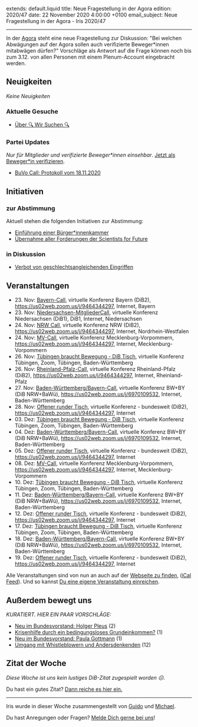 
extends: default.liquid
title: Neue Fragestellung in der Agora
edition: 2020/47
date: 22 November 2020 4:00:00 +0100
email_subject: Neue Fragestellung in der Agora - Iris 2020/47

---
In der [Agora](https://abstimmen.bewegung.jetzt/issue/8) steht eine neue Fragestellung zur Diskussion: "Bei welchen Abwägungen auf der Agora sollen auch verifizierte Beweger*innen mitabwägen dürfen?" Vorschläge als Antwort auf die Frage können noch bis zum 3.12. von allen Personen mit einem Plenum-Account eingebracht werden.

## Neuigkeiten

_Keine Neuigkeiten_

### Aktuelle Gesuche

 - [Über 🔍 Wir Suchen 🔍](https://marktplatz.bewegung.jetzt/t/ueber-wir-suchen/8837)

### Partei Updates

_Nur für Mitglieder und verifizierte Beweger\*innen einsehbar_. [Jetzt als Beweger\*in verifizieren](https://bewegung.jetzt/bewegerin-werden/).

 - [BuVo Call: Protokoll vom 18.11.2020](https://marktplatz.bewegung.jetzt/t/buvo-call-protokoll-vom-18-11-2020/36529)

## Initiativen

### zur Abstimmung
Aktuell stehen die folgenden Initiativen zur Abstimmung:

 - [Einführung einer Bürger*innenkammer](https://abstimmen.bewegung.jetzt/initiative/303-einfuhrung-einer-burgerinnenkammer)
 - [Übernahme aller Forderungen der Scientists for Future](https://abstimmen.bewegung.jetzt/initiative/304-ubernahme-aller-forderungen-der-scientists-for-future)

### in Diskussion
 - [Verbot von geschlechtsangleichenden Eingriffen](https://abstimmen.bewegung.jetzt/initiative/306-verbot-von-geschlechtsangleichenden-eingriffen)


## Veranstaltungen

 - 23.&nbsp;Nov: [Bayern-Call](https://bewegung.jetzt/veranstaltungen/bayern-call-3/), virtuelle Konferenz Bayern (DiB2), https://us02web.zoom.us/j/9464344297, Internet, Bayern
 - 23.&nbsp;Nov: [Niedersachsen-MitgliederCall](https://bewegung.jetzt/veranstaltungen/niedersachsen-mitgliedercall/), virtuelle Konferenz Niedersachsen (DiB1), DiB1, Internet, Niedersachsen
 - 24.&nbsp;Nov: [NRW Call](https://bewegung.jetzt/veranstaltungen/nrw-call-3/), virtuelle Konferenz NRW (DiB2), https://us02web.zoom.us/j/9464344297, Internet, Nordrhein-Westfalen
 - 24.&nbsp;Nov: [MV-Call](https://bewegung.jetzt/veranstaltungen/mv-call-2/), virtuelle Konferenz Mecklenburg-Vorpommern, https://us02web.zoom.us/j/9464344297, Internet, Mecklenburg-Vorpommern
 - 26.&nbsp;Nov: [Tübingen braucht Bewegung - DiB Tisch](https://bewegung.jetzt/veranstaltungen/tuebingen-braucht-bewegung-dib-tisch-2-2020-11-26/), virtuelle Konferenz Tübingen, Zoom, Tübingen, Baden-Württemberg
 - 26.&nbsp;Nov: [Rheinland-Pfalz-Call](https://bewegung.jetzt/veranstaltungen/rheinland-pfalz-call-6/), virtuelle Konferenz Rheinland-Pfalz (DiB2), https://us02web.zoom.us/j/9464344297, Internet, Rheinland-Pfalz
 - 27.&nbsp;Nov: [Baden-Württemberg/Bayern-Call](https://bewegung.jetzt/veranstaltungen/baden-wuerttemberg-bayern-call-2020-11-27/), virtuelle Konferenz BW+BY (DiB NRW+BaWü), https://us02web.zoom.us/j/6970109532, Internet, Baden-Württemberg
 - 28.&nbsp;Nov: [Offener runder Tisch](https://bewegung.jetzt/veranstaltungen/offener-runder-tisch-2020-11-28/), virtuelle Konferenz - bundesweit (DiB2), https://us02web.zoom.us/j/9464344297, Internet
 - 03.&nbsp;Dez: [Tübingen braucht Bewegung - DiB Tisch](https://bewegung.jetzt/veranstaltungen/tuebingen-braucht-bewegung-dib-tisch-2-2020-12-03/), virtuelle Konferenz Tübingen, Zoom, Tübingen, Baden-Württemberg
 - 04.&nbsp;Dez: [Baden-Württemberg/Bayern-Call](https://bewegung.jetzt/veranstaltungen/baden-wuerttemberg-bayern-call-2020-12-04/), virtuelle Konferenz BW+BY (DiB NRW+BaWü), https://us02web.zoom.us/j/6970109532, Internet, Baden-Württemberg
 - 05.&nbsp;Dez: [Offener runder Tisch](https://bewegung.jetzt/veranstaltungen/offener-runder-tisch-2020-12-05/), virtuelle Konferenz - bundesweit (DiB2), https://us02web.zoom.us/j/9464344297, Internet
 - 08.&nbsp;Dez: [MV-Call](https://bewegung.jetzt/veranstaltungen/mv-call-2/), virtuelle Konferenz Mecklenburg-Vorpommern, https://us02web.zoom.us/j/9464344297, Internet, Mecklenburg-Vorpommern
 - 10.&nbsp;Dez: [Tübingen braucht Bewegung - DiB Tisch](https://bewegung.jetzt/veranstaltungen/tuebingen-braucht-bewegung-dib-tisch-2-2020-12-10/), virtuelle Konferenz Tübingen, Zoom, Tübingen, Baden-Württemberg
 - 11.&nbsp;Dez: [Baden-Württemberg/Bayern-Call](https://bewegung.jetzt/veranstaltungen/baden-wuerttemberg-bayern-call-2020-12-11/), virtuelle Konferenz BW+BY (DiB NRW+BaWü), https://us02web.zoom.us/j/6970109532, Internet, Baden-Württemberg
 - 12.&nbsp;Dez: [Offener runder Tisch](https://bewegung.jetzt/veranstaltungen/offener-runder-tisch-2020-12-12/), virtuelle Konferenz - bundesweit (DiB2), https://us02web.zoom.us/j/9464344297, Internet
 - 17.&nbsp;Dez: [Tübingen braucht Bewegung - DiB Tisch](https://bewegung.jetzt/veranstaltungen/tuebingen-braucht-bewegung-dib-tisch-2-2020-12-17/), virtuelle Konferenz Tübingen, Zoom, Tübingen, Baden-Württemberg
 - 18.&nbsp;Dez: [Baden-Württemberg/Bayern-Call](https://bewegung.jetzt/veranstaltungen/baden-wuerttemberg-bayern-call-2020-12-18/), virtuelle Konferenz BW+BY (DiB NRW+BaWü), https://us02web.zoom.us/j/6970109532, Internet, Baden-Württemberg
 - 19.&nbsp;Dez: [Offener runder Tisch](https://bewegung.jetzt/veranstaltungen/offener-runder-tisch-2020-12-19/), virtuelle Konferenz - bundesweit (DiB2), https://us02web.zoom.us/j/9464344297, Internet


Alle Veranstaltungen sind von nun an auch auf der [Webseite zu finden](https://bewegung.jetzt/veranstaltungen/), ([iCal Feed](https://bewegung.jetzt/?ical=1)). Und so kannst [Du eine eigene Veranstaltung einreichen](https://marktplatz.bewegung.jetzt/t/eine-veranstaltung-auf-der-webseite-einreichen/21379).


## Außerdem bewegt uns

_KURATIERT. HIER EIN PAAR VORSCHLÄGE:_
 - [Neu im Bundesvorstand: Holger Pleus](https://marktplatz.bewegung.jetzt/t/neu-im-bundesvorstand-holger-pleus/36514) (2)
 - [Krisenhilfe durch ein bedingungsloses Grundeinkommen?](https://marktplatz.bewegung.jetzt/t/krisenhilfe-durch-ein-bedingungsloses-grundeinkommen/36521) (1)
 - [Neu im Bundesvorstand: Paula Gottmann](https://marktplatz.bewegung.jetzt/t/neu-im-bundesvorstand-paula-gottmann/36527) (1)
 - [Umgang mit Whistleblowern und Andersdenkenden](https://marktplatz.bewegung.jetzt/t/umgang-mit-whistleblowern-und-andersdenkenden/36525) (12)


## Zitat der Woche
_Diese Woche ist uns kein lustiges DiB-Zitat zugespielt worden ☹._

Du hast ein gutes Zitat? [Dann reiche es hier ein.](https://marktplatz.bewegung.jetzt/t/fortsetzung-lustige-dib-zitate/24431)


---

Iris wurde in dieser Woche zusammengestellt von [Guido](https://marktplatz.bewegung.jetzt/u/Guido/) und [Michael](https://marktplatz.bewegung.jetzt/u/MichaelVoss/).

Du hast Anregungen oder Fragen? [Melde Dich gerne bei uns](https://marktplatz.bewegung.jetzt/t/neu-iris-die-woechtliche-zusammenfasssung-zum-sonntagsbrunch/10990)!

